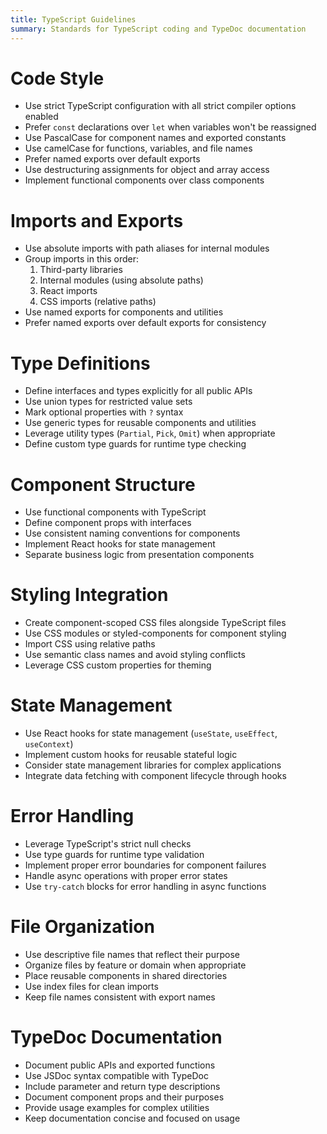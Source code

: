 ```yaml
---
title: TypeScript Guidelines
summary: Standards for TypeScript coding and TypeDoc documentation
---
```


# Code Style

- Use strict TypeScript configuration with all strict compiler options enabled
- Prefer `const` declarations over `let` when variables won't be reassigned
- Use PascalCase for component names and exported constants
- Use camelCase for functions, variables, and file names
- Prefer named exports over default exports
- Use destructuring assignments for object and array access
- Implement functional components over class components

# Imports and Exports

- Use absolute imports with path aliases for internal modules
- Group imports in this order:
    1. Third-party libraries
    2. Internal modules (using absolute paths)
    3. React imports
    4. CSS imports (relative paths)
- Use named exports for components and utilities
- Prefer named exports over default exports for consistency

# Type Definitions

- Define interfaces and types explicitly for all public APIs
- Use union types for restricted value sets
- Mark optional properties with `?` syntax
- Use generic types for reusable components and utilities
- Leverage utility types (`Partial`, `Pick`, `Omit`) when appropriate
- Define custom type guards for runtime type checking

# Component Structure

- Use functional components with TypeScript
- Define component props with interfaces
- Use consistent naming conventions for components
- Implement React hooks for state management
- Separate business logic from presentation components

# Styling Integration

- Create component-scoped CSS files alongside TypeScript files
- Use CSS modules or styled-components for component styling
- Import CSS using relative paths
- Use semantic class names and avoid styling conflicts
- Leverage CSS custom properties for theming

# State Management

- Use React hooks for state management (`useState`, `useEffect`, `useContext`)
- Implement custom hooks for reusable stateful logic
- Consider state management libraries for complex applications
- Integrate data fetching with component lifecycle through hooks

# Error Handling

- Leverage TypeScript's strict null checks
- Use type guards for runtime type validation
- Implement proper error boundaries for component failures
- Handle async operations with proper error states
- Use `try-catch` blocks for error handling in async functions

# File Organization

- Use descriptive file names that reflect their purpose
- Organize files by feature or domain when appropriate
- Place reusable components in shared directories
- Use index files for clean imports
- Keep file names consistent with export names

# TypeDoc Documentation

- Document public APIs and exported functions
- Use JSDoc syntax compatible with TypeDoc
- Include parameter and return type descriptions
- Document component props and their purposes
- Provide usage examples for complex utilities
- Keep documentation concise and focused on usage
